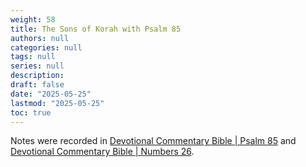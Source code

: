 ```yaml
---
weight: 58
title: The Sons of Korah with Psalm 85
authors: null
categories: null
tags: null
series: null
description: 
draft: false
date: "2025-05-25"
lastmod: "2025-05-25"
toc: true
---
```


<!--more-->

Notes were recorded in <a href = "https://devotional-commentary-bible.netlify.app/docs/019_psalms/psalm_085/" target="_blank" rel="noopener noreferrer">Devotional Commentary Bible | Psalm 85</a> and <a href = "https://devotional-commentary-bible.netlify.app/docs/004_numbers/numbers_26/" target="_blank" rel="noopener noreferrer">Devotional Commentary Bible | Numbers 26</a>.